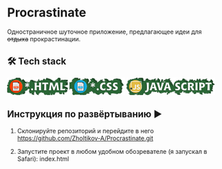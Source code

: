 # Procrastinate

Одностраничное шуточное приложение, предлагающее идеи для ~~отдыха~~ прокрастинации.

## 🛠 Tech stack

<div>
      <img src="https://github.com/Salaia/icons/blob/main/green/HTML.png?raw=true" title="HTML" alt="html" height="40"/>
      <img src="https://github.com/Salaia/icons/blob/main/green/CSS.png?raw=true" title="CSS" alt="css" height="40"/>
      <img src="https://github.com/Salaia/icons/blob/main/green/JavaScript.png?raw=true" title="JavaScript" alt="java script" height="40"/>
</div>

## Инструкция по развёртыванию ▶️

1) Склонируйте репозиторий и перейдите в него
   https://github.com/Zholtikov-A/Procrastinate.git

2) Запустите проект в любом удобном обозревателе (я запускал в Safari): index.html